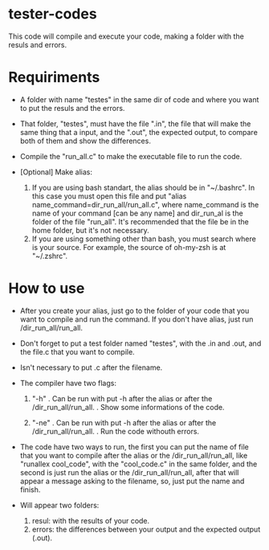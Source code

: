 # tester-codes
This code will compile and execute your code, making a folder with the resuls and errors.

# Requiriments
* A folder with name "testes" in the same dir of code and where you want to put the resuls and the errors.

* That folder, "testes", must have the file ".in", the file that will make the same thing that a input, and the ".out", the expected output, to compare both of them and show the differences.

* Compile the "run_all.c" to make the executable file to run the code.

* [Optional] Make alias:
    1. If you are using bash standart, the alias should be in "\~/.bashrc". In this case you must open this file and put "alias name_command=dir_run_all/run_all.c", where name_command is the name of your command [can be any name] and dir_run_al is the folder of the file "run_all". It's recommended that the file be in the home folder, but it's not necessary.
    2. If you are using something other than bash, you must search where is your source. For example, the source of oh-my-zsh is at "~/.zshrc".
    
# How to use
* After you create your alias, just go to the folder of your code that you want to compile and run the command. If you don't have alias, just run /dir_run_all/run_all.

* Don't forget to put a test folder named "testes", with the .in and .out, and the file.c that you want to compile.

* Isn't necessary to put .c after the filename.

* The compiler have two flags:

    1. "-h" 
      . Can be run with put -h after the alias or after the /dir_run_all/run_all.
      . Show some informations of the code.
      
    2. "-ne"
      . Can be run with put -h after the alias or after the /dir_run_all/run_all.
      . Run the code withouth errors.
      
* The code have two ways to run, the first you can put the name of file that you want to compile after the alias or the /dir_run_all/run_all, like "runallex cool_code", with the "cool_code.c" in the same folder, and the second is just run the alias or the /dir_run_all/run_all, after that will appear a message asking to the filename, so, just put the name and finish.

* Will appear two folders: 

    1. resul: with the results of your code.
    2. errors: the differences between your output and the expected output (.out).
